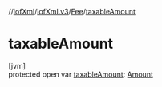 //[iofXml](../../../index.md)/[iofXml.v3](../index.md)/[Fee](index.md)/[taxableAmount](taxable-amount.md)

# taxableAmount

[jvm]\
protected open var [taxableAmount](taxable-amount.md): [Amount](../-amount/index.md)
